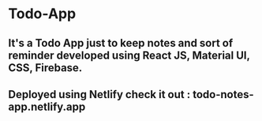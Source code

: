 # Todo-App
## It's a Todo App just to keep notes and sort of reminder developed using React JS, Material UI, CSS, Firebase.
## Deployed using Netlify check it out : todo-notes-app.netlify.app
